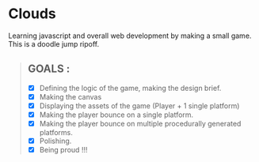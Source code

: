 Clouds
===
Learning javascript and overall web development by making a small game.
This is a doodle jump ripoff.
>## **GOALS** :
>- [x] Defining the logic of the game, making the design brief.
>- [x] Making the canvas
>- [x] Displaying the assets of the game (Player + 1 single platform)
>- [x] Making the player bounce on a single platform.
>- [x] Making the player bounce on multiple procedurally generated platforms.
>- [x] Polishing.
>- [x] Being proud !!!